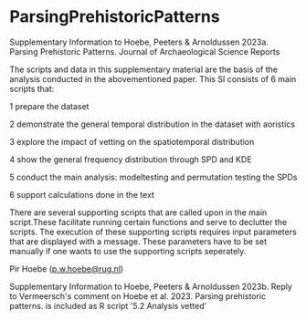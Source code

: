 # ParsingPrehistoricPatterns
Supplementary Information to Hoebe, Peeters &amp; Arnoldussen 2023a. Parsing Prehistoric Patterns. Journal of Archaeological Science Reports

The scripts and data in this supplementary material are the basis of the analysis conducted in the abovementioned paper.
This SI consists of 6 main scripts that:

1 prepare the dataset

2 demonstrate the general temporal distribution in the dataset with aoristics

3 explore the impact of vetting on the spatiotemporal distribution

4 show the general frequency distribution through SPD and KDE

5 conduct the main analysis: modeltesting and permutation testing the SPDs

6 support calculations done in the text


There are several supporting scripts that are called upon in the main script.These facilitate running certain functions and serve to declutter the scripts.
The execution of these supporting scripts requires input parameters that are displayed with a message. These parameters have to be set manually if one wants to use the supporting scripts seperately.

Pir Hoebe (p.w.hoebe@rug.nl)

Supplementary Information to Hoebe, Peeters & Arnoldussen 2023b. Reply to Vermeersch's comment on Hoebe et al. 2023. Parsing prehistoric patterns. is included as R script '5.2 Analysis vetted'
